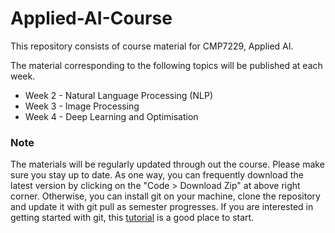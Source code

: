 # Applied-AI-Course

This repository consists of course material for CMP7229, Applied AI. 

The material corresponding to the following topics will be published at each week.
* Week 2 - Natural Language Processing (NLP)
* Week 3 - Image Processing
* Week 4 - Deep Learning and Optimisation

### Note
The materials will be regularly updated through out the course. Please make sure you stay up to date. As one way, you can frequently download the latest version by clicking on the "Code > Download Zip" at above right corner. Otherwise, you can install git on your machine, clone the repository and update it with git pull as semester progresses. If you are interested in getting started with git, this [tutorial](http://rogerdudler.github.io/git-guide/) is a good place to start. 
